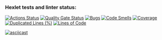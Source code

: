 ### Hexlet tests and linter status:
[![Actions Status](https://github.com/vppatrick/java-project-71/actions/workflows/hexlet-check.yml/badge.svg)](https://github.com/vppatrick/java-project-71/actions)
[![Quality Gate Status](https://sonarcloud.io/api/project_badges/measure?project=vppatrick_java-project-71&metric=alert_status)](https://sonarcloud.io/summary/new_code?id=vppatrick_java-project-71)
[![Bugs](https://sonarcloud.io/api/project_badges/measure?project=vppatrick_java-project-71&metric=bugs)](https://sonarcloud.io/summary/new_code?id=vppatrick_java-project-71)
[![Code Smells](https://sonarcloud.io/api/project_badges/measure?project=vppatrick_java-project-71&metric=code_smells)](https://sonarcloud.io/summary/new_code?id=vppatrick_java-project-71)
[![Coverage](https://sonarcloud.io/api/project_badges/measure?project=vppatrick_java-project-71&metric=coverage)](https://sonarcloud.io/summary/new_code?id=vppatrick_java-project-71)
[![Duplicated Lines (%)](https://sonarcloud.io/api/project_badges/measure?project=vppatrick_java-project-71&metric=duplicated_lines_density)](https://sonarcloud.io/summary/new_code?id=vppatrick_java-project-71)
[![Lines of Code](https://sonarcloud.io/api/project_badges/measure?project=vppatrick_java-project-71&metric=ncloc)](https://sonarcloud.io/summary/new_code?id=vppatrick_java-project-71)


[![asciicast](https://asciinema.org/a/lUUv9k4ibZ1RojL3UVoOId6I3.svg)](https://asciinema.org/a/lUUv9k4ibZ1RojL3UVoOId6I3)
